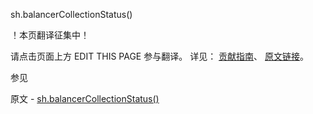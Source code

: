  sh.balancerCollectionStatus()

 ！本页翻译征集中！

请点击页面上方 EDIT THIS PAGE 参与翻译。
详见：
[贡献指南]( https://github.com/JinMuInfo/MongoDB-Manual-zh/blob/master/CONTRIBUTING.md )、
[原文链接](  https://docs.mongodb.com/manual/reference/method/sh.balancerCollectionStatus/  )。

 参见

原文 - [sh.balancerCollectionStatus()]( https://docs.mongodb.com/manual/reference/method/sh.balancerCollectionStatus/ )

